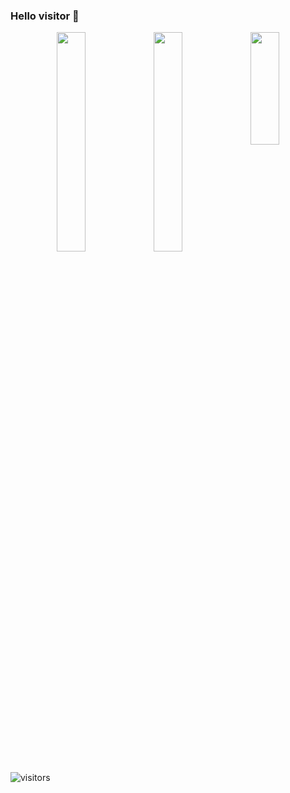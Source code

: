 ### Hello visitor 👋



<div align="center">
  <img align="top" width=30% src="https://github-readme-stats.vercel.app/api/wakatime?username=MariuszUrban" />  
  <img align="top" width=30% src="https://github-readme-stats.vercel.app/api/top-langs/?username=MariuszUrban&layout=compact)](https://github.com/MariuszUrban/github-readme-stats" />  
  <img align="top" width=30% height="180em" src="https://github-readme-stats.vercel.app/api?username=MariuszUrban&show_icons=true&hide_border=true&&count_private=true&include_all_commits=true" />
</div>





![visitors](https://visitor-badge.glitch.me/badge?page_id=page.id)

